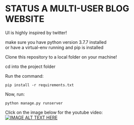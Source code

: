 # STATUS A MULTI-USER BLOG WEBSITE
UI is highly inspired by twitter!

make sure you have python version 3.7.7 installed\
or have a virtual-env running
and pip is installed

Clone this repository to a local folder on your machine!

cd into the project folder

Run the command:
```
pip install -r requirements.txt
```

Now, run: 
```
python manage.py runserver
```

Click on the image below for the youtube video:\
[![IMAGE ALT TEXT HERE](https://img.youtube.com/vi/EwshHi_um3Q/0.jpg)](https://www.youtube.com/watch?v=EwshHi_um3Q)
